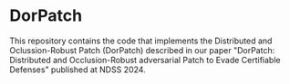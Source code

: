 # DorPatch
This repository contains the code that implements the Distributed and Oclussion-Robust Patch (DorPatch) described in our paper "DorPatch: Distributed and Occlusion-Robust adversarial Patch to Evade Certifiable Defenses" published at NDSS 2024.
